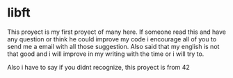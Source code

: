 # libft
This proyect is my first proyect of many here. If someone read this and have any question or think he could improve my code i encourage all of you to send me a email
with all those suggestion. Also said that my english is not that good and i will improve in my writing with the time or i will try to.

Also i have to say if you didnt recognize, this proyect is from 42 
